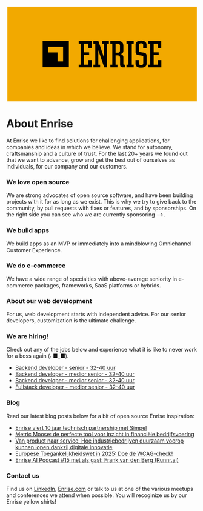 <p align="center"><a href="https://enrise.com" target="_blank"><img src="https://github.com/enrise/.github/blob/master/images/logo.png?raw=true"></a></p>

# About Enrise

At Enrise we like to find solutions for challenging applications, for companies and ideas in which we believe. We stand for autonomy, craftsmanship and a culture of trust. For the last 20+ years we found out that we want to advance, grow and get the best out of ourselves as individuals, for our company and our customers.

### We love open source

We are strong advocates of open source software, and have been building projects with it for as long as we exist.
This is why we try to give back to the community, by pull requests with fixes or features, and by sponsorships.
On the right side you can see who we are currently sponsoring -->.

### We build apps
We build apps as an MVP or immediately into a mindblowing Omnichannel Customer Experience.

### We do e-commerce
We have a wide range of specialties with above-average seniority in e-commerce packages, frameworks, SaaS platforms or hybrids.

### About our web development
For us, web development starts with independent advice. For our senior developers, customization is the ultimate challenge.

### We are hiring!

Check out any of the jobs below and experience what it is like to never work for a boss again (⌐■_■).

<!-- JOB-LIST:START -->
- [Backend developer - senior - 32-40 uur](https://jobs.enrise.com/backend-developer)
- [Backend developer - medior senior - 32-40 uur](https://jobs.enrise.com/backend-developer-team-enigma/nl?token=7dff2b3adb1a1555ee5d26d0dbad1722)
- [Backend developer - medior senior - 32-40 uur](https://jobs.enrise.com/backend-developer-team-motivo-2/nl)
- [Fullstack developer - medior senior - 32-40 uur](https://jobs.enrise.com/fullstack-developer-team-motivo/nl)
<!-- JOB-LIST:END -->

### Blog

Read our latest blog posts below for a bit of open source Enrise inspiration:

<!-- POST-LIST:START -->
- [Enrise viert 10 jaar technisch partnership met Simpel](https://enrise.com/2024/11/enrise-viert-10-jaar-technisch-partnership-met-simpel/)
- [Metric Moose: de perfecte tool voor inzicht in financiële bedrijfsvoering](https://enrise.com/2024/10/finance-tool/)
- [Van product naar service: Hoe industriebedrijven duurzaam voorop kunnen lopen dankzij digitale innovatie](https://enrise.com/2024/10/van-product-naar-service-hoe-industriebedrijven-met-digitale-innovatie-voorop-kunnen-lopen-met-duurzaamheid/)
- [Europese Toegankelijkheidswet in 2025: Doe de WCAG-check!](https://enrise.com/2024/10/check-hoe-toegankelijk-jouw-website-is/)
- [Enrise AI Podcast #15 met als gast: Frank van den Berg &lpar;Runnr.ai&rpar;](https://enrise.com/2024/10/enrise-ai-podcast-15-met-als-gast-frank-vanden-berg/)
<!-- POST-LIST:END -->

### Contact us

Find us on <a href="https://www.linkedin.com/company/enrise/" target="_blank">LinkedIn</a>, <a href="https://enrise.com" target="_blank">Enrise.com</a> or talk to us at one of the various meetups and conferences we attend when possible. You will recoginize us by our Enrise yellow shirts!
